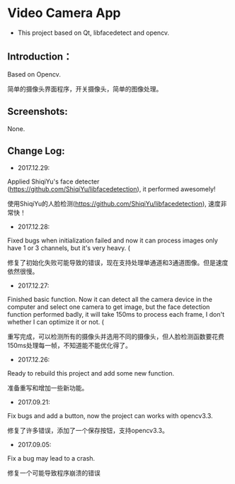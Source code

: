 # Video Camera App
- This project based on Qt, libfacedetect and opencv.

## Introduction： ##

Based on Opencv.

简单的摄像头界面程序，开关摄像头，简单的图像处理。

## Screenshots: ##

None.

## Change Log: ##


- 2017.12.29:     

Applied ShiqiYu's face detecter (https://github.com/ShiqiYu/libfacedetection), it performed awesomely!       

使用ShiqiYu的人脸检测(https://github.com/ShiqiYu/libfacedetection), 速度非常快！      

- 2017.12.28:

Fixed bugs when initialization failed and now it can process images only have 1 or 3 channels, but it's very heavy. (            

修复了初始化失败可能导致的错误，现在支持处理单通道和3通道图像。但是速度依然很慢。       


- 2017.12.27:     

Finished basic function. Now it can detect all the camera device in the computer and select one camera to get image, but the face detection function performed badly, it will take 150ms to process each frame, I don't whether I can optimize it or not.  (            

重写完成，可以检测所有的摄像头并选用不同的摄像头，但人脸检测函数要花费150ms处理每一帧，不知道能不能优化得了。      


- 2017.12.26:     

Ready to rebuild this project and add some new function.       

准备重写和增加一些新功能。     


- 2017.09.21:     
 
Fix bugs and add a button, now the project can works with opencv3.3.           

修复了许多错误，添加了一个保存按钮，支持opencv3.3。               


- 2017.09.05:      

Fix a bug may lead to a crash.          

修复一个可能导致程序崩溃的错误              

